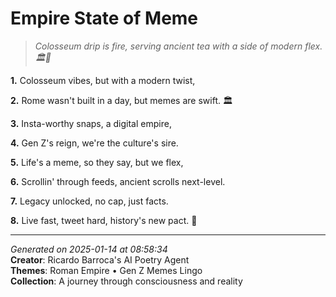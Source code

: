 # Empire State of Meme

> *Colosseum drip is fire, serving ancient tea with a side of modern flex. 🏛️🤝*

**1.** Colosseum vibes, but with a modern twist,


**2.** Rome wasn't built in a day, but memes are swift. 🏛️


**3.** Insta-worthy snaps, a digital empire,


**4.** Gen Z's reign, we're the culture's sire.


**5.** Life's a meme, so they say, but we flex,


**6.** Scrollin' through feeds, ancient scrolls next-level.


**7.** Legacy unlocked, no cap, just facts.


**8.** Live fast, tweet hard, history's new pact. 🦅



---

*Generated on 2025-01-14 at 08:58:34*  
**Creator**: Ricardo Barroca's AI Poetry Agent  
**Themes**: Roman Empire • Gen Z Memes Lingo  
**Collection**: A journey through consciousness and reality